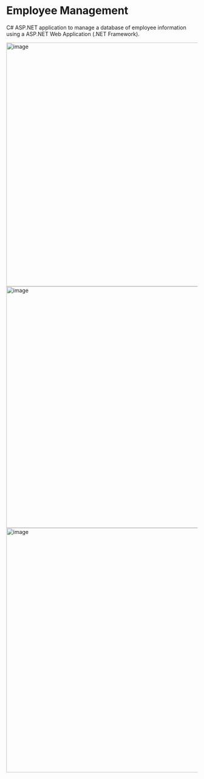 # Employee Management
C# ASP.NET application to manage a database of employee information using a ASP.NET Web Application (.NET Framework).

<img width="640" alt="image" src="https://github.com/BrLopes3/Employee_Management/assets/121700662/71df2682-5b1c-4b0f-ae60-a242b361864e">
<img width="634" alt="image" src="https://github.com/BrLopes3/Employee_Management/assets/121700662/4e8f1250-29a7-4b3a-a823-3e82b061331f">
<img width="642" alt="image" src="https://github.com/BrLopes3/Employee_Management/assets/121700662/7a8fc649-f65a-45dd-a200-a07ec83fde1d">


